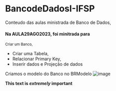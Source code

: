 # BancodeDadosI-IFSP
Conteudo das aulas ministrada de Banco de Dados, 



#### Na AULA29AGO2023, foi minitrada para
<sub>  Criar um Banco, 
* Criar uma Tabela, 
* Relacionar Primary Key, 
* Inserir dados e Projeção de dados 
</sub> 

Criamos o modelo do Banco no BRModelo
![image](https://github.com/GabrielAlvesGit/BancodeDadosI-IFSP/assets/102634725/d3ab198a-bfc3-4d1f-a52f-218289b12716)


**This text is _extremely_ important**
